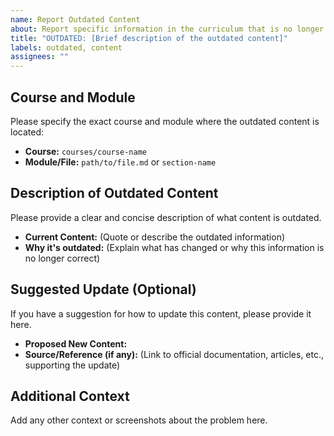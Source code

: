 ```yaml
---
name: Report Outdated Content
about: Report specific information in the curriculum that is no longer accurate or up-to-date.
title: "OUTDATED: [Brief description of the outdated content]"
labels: outdated, content
assignees: ""
---
```


## Course and Module

Please specify the exact course and module where the outdated content is located:

- **Course:** `courses/course-name`
- **Module/File:** `path/to/file.md` or `section-name`

## Description of Outdated Content

Please provide a clear and concise description of what content is outdated.

- **Current Content:** (Quote or describe the outdated information)
- **Why it's outdated:** (Explain what has changed or why this information is no longer correct)

## Suggested Update (Optional)

If you have a suggestion for how to update this content, please provide it here.

- **Proposed New Content:**
- **Source/Reference (if any):** (Link to official documentation, articles, etc., supporting the update)

## Additional Context

Add any other context or screenshots about the problem here.
